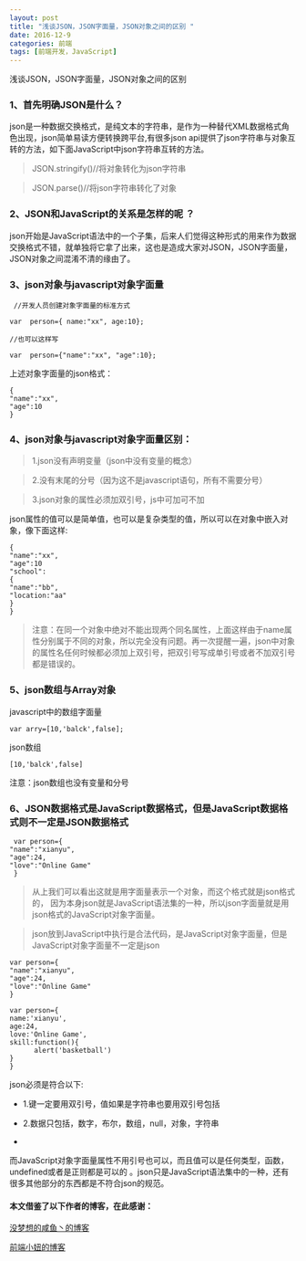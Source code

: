 ```yaml
---
layout: post
title: "浅谈JSON，JSON字面量，JSON对象之间的区别 "
date: 2016-12-9
categories: 前端
tags: [前端开发，JavaScript]
---
```


浅谈JSON，JSON字面量，JSON对象之间的区别

<!-- more -->

### 1、首先明确JSON是什么？

json是一种数据交换格式，是纯文本的字符串，是作为一种替代XML数据格式角色出现，json简单易读方便转换跨平台,有很多json api提供了json字符串与对象互转的方法，如下面JavaScript中json字符串互转的方法。

 >JSON.stringify()//将对象转化为json字符串
 
 >JSON.parse()//将json字符串转化了对象

### 2、JSON和JavaScript的关系是怎样的呢 ？
json开始是JavaScript语法中的一个子集，后来人们觉得这种形式的用来作为数据交换格式不错，就单独将它拿了出来，这也是造成大家对JSON，JSON字面量，JSON对象之间混淆不清的缘由了。

### 3、json对象与javascript对象字面量

     //开发人员创建对象字面量的标准方式

    var  person={ name:"xx", age:10};

    //也可以这样写

    var  person={"name":"xx", "age":10};

上述对象字面量的json格式：

    {
    "name":"xx",
    "age":10
    }

### 4、json对象与javascript对象字面量区别：

>1.json没有声明变量（json中没有变量的概念）

>2.没有末尾的分号（因为这不是javascript语句，所有不需要分号）

>3.json对象的属性必须加双引号，js中可加可不加

json属性的值可以是简单值，也可以是复杂类型的值，所以可以在对象中嵌入对象，像下面这样:

    {
    "name":"xx",
    "age":10
    "school":
    {
    "name":"bb",
    "location:"aa"
    }
    }

>注意：在同一个对象中绝对不能出现两个同名属性，上面这样由于name属性分别属于不同的对象，所以完全没有问题。再一次提醒一遍，json中对象的属性名任何时候都必须加上双引号，把双引号写成单引号或者不加双引号都是错误的。

### 5、json数组与Array对象

javascript中的数组字面量

    var arry=[10,'balck',false];

json数组

    [10,'balck',false]

注意：json数组也没有变量和分号

### 6、JSON数据格式是JavaScript数据格式，但是JavaScript数据格式则不一定是JSON数据格式

     var person={
    "name":"xianyu",
    "age":24,
    "love":"Online Game"
     }

> 从上我们可以看出这就是用字面量表示一个对象，而这个格式就是json格式的， 因为本身json就是JavaScript语法集的一种，所以json字面量就是用json格式的JavaScript对象字面量。
 
> json放到JavaScript中执行是合法代码，是JavaScript对象字面量，但是JavaScript对象字面量不一定是json

    var person={
    "name":"xianyu",
    "age":24,
    "love":"Online Game"
    }

    var person={
    name:'xianyu',
    age:24,
    love:'Online Game',
    skill:function(){
          alert('basketball')
    }
    }

json必须是符合以下:

+ 1.键一定要用双引号，值如果是字符串也要用双引号包括

+ 2.数据只包括，数字，布尔，数组，null，对象，字符串
+ 
而JavaScript对象字面量属性不用引号也可以，而且值可以是任何类型，函数，undefined或者是正则都是可以的 。json只是JavaScript语法集中的一种，还有很多其他部分的东西都是不符合json的规范。


#### 本文借鉴了以下作者的博客，在此感谢：

<p><a href="http://www.jianshu.com/p/db68582ca823">没梦想的咸鱼丶的博客</a> </p>

<p><a href="http://www.cnblogs.com/miss-radish/p/3663711.html">前端小妞的博客</a> </p>